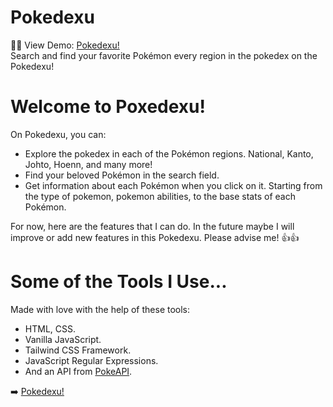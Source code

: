 # Pokedexu
🧑‍💻 View Demo: [Pokedexu!](pokedexu.netlify.app) <br>
Search and find your favorite Pokémon every region in the pokedex on the Pokedexu!

<h1>Welcome to Poxedexu!</h1>
On Pokedexu, you can:

- Explore the pokedex in each of the Pokémon regions. National, Kanto, Johto, Hoenn, and many more! <br>
- Find your beloved Pokémon in the search field. <br>
- Get information about each Pokémon when you click on it. Starting from the type of pokemon, pokemon abilities, to the base stats of each Pokémon. <br>

  
For now, here are the features that I can do. In the future maybe I will improve or add new features in this Pokedexu. Please advise me! 👍👍

<h1>Some of the Tools I Use...</h1>
Made with love with the help of these tools:

- HTML, CSS. <br>
- Vanilla JavaScript. <br>
- Tailwind CSS Framework. <br>
- JavaScript Regular Expressions. <br>
- And an API from [PokeAPI](https://pokeapi.co/).

➡️ [Pokedexu!](pokedexu.netlify.app)


